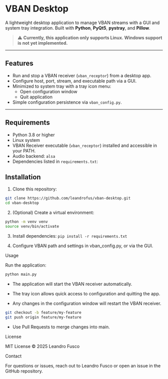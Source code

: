 # VBAN Desktop

A lightweight desktop application to manage VBAN streams with a GUI and system tray integration. Built with **Python**, **PyQt5**, **pystray**, and **Pillow**.  

> ⚠️ **Currently, this application only supports Linux. Windows support is not yet implemented.**

---

## Features

- Run and stop a VBAN receiver (`vban_receptor`) from a desktop app.
- Configure host, port, stream, and executable path via a GUI.
- Minimized to system tray with a tray icon menu:
  - Open configuration window
  - Quit application
- Simple configuration persistence via `vban_config.py`.

---

## Requirements

- Python 3.8 or higher
- Linux system
- VBAN Receiver executable (`vban_receptor`) installed and accessible in your PATH.
- Audio backend: `alsa`
- Dependencies listed in `requirements.txt`:

## Installation

1. Clone this repository:

```bash
git clone https://github.com/leandrofus/vban-desktop.git
cd vban-desktop
```

2. (Optional) Create a virtual environment:
```bash
python -m venv venv
source venv/bin/activate
```

3. Install dependencies:
```pip install -r requirements.txt```

4. Configure VBAN path and settings in vban_config.py, or via the GUI.

Usage

Run the application:

```bash
python main.py
```

* The application will start the VBAN receiver automatically.

* The tray icon allows quick access to configuration and quitting the app.

* Any changes in the configuration window will restart the VBAN receiver.
```bash
git checkout -b feature/my-feature
git push origin feature/my-feature
```
* Use Pull Requests to merge changes into main.

License

MIT License © 2025 Leandro Fusco

Contact

For questions or issues, reach out to Leandro Fusco or open an issue in the GitHub repository.
